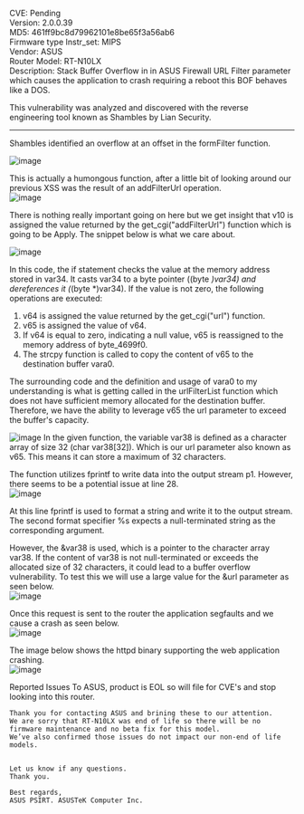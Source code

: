 CVE: Pending        
Version: 2.0.0.39        
MD5: 461ff9bc8d79962101e8be65f3a56ab6         
Firmware type Instr_set: MIPS       
Vendor: ASUS       
Router Model: RT-N10LX             
Description: Stack Buffer Overflow in in ASUS Firewall URL Filter parameter which causes the application to crash requiring a reboot this BOF behaves like a DOS.

This vulnerability was analyzed and discovered with the reverse engineering tool known as Shambles by Lian Security.

------
Shambles identified an overflow at an offset in the formFilter function.      

![image](https://github.com/OlivierLaflamme/cve/assets/25066959/5396c4b1-2a39-4c53-8b50-c4aafb888588)

This is actually a humongous function, after a little bit of looking around our previous XSS was the result of an addFilterUrl operation.    
![image](https://github.com/OlivierLaflamme/cve/assets/25066959/674a5cb8-d526-4537-8887-9a680d3b8409)

There is nothing really important going on here but we get insight that v10 is assigned the value returned by the get_cgi("addFilterUrl") function which is going to be Apply. The snippet below is what we care about.        

![image](https://github.com/OlivierLaflamme/cve/assets/25066959/3012c5ad-e3b9-404c-941e-8afcc345600c)

In this code, the if statement checks the value at the memory address stored in var34. It casts var34 to a byte pointer ((byte *)var34) and dereferences it (*(byte *)var34). If the value is not zero, the following operations are executed:
1. v64 is assigned the value returned by the get_cgi("url") function.        
2. v65 is assigned the value of v64.     
3. If v64 is equal to zero, indicating a null value, v65 is reassigned to the memory address of byte_4699f0.           
4. The strcpy function is called to copy the content of v65 to the destination buffer vara0.        

The surrounding code and the definition and usage of vara0 to my understanding is what is getting called in the urlFilterList function which does not have sufficient memory allocated for the destination buffer. Therefore, we have the ability to leverage v65 the url parameter to exceed the buffer's capacity.          

![image](https://github.com/OlivierLaflamme/cve/assets/25066959/83d1af6f-f4e2-459a-b1dc-2e83cac26527)
In the given function, the variable var38 is defined as a character array of size 32 (char var38[32]). Which is our url parameter also known as v65. This means it can store a maximum of 32 characters.     

The function utilizes fprintf to write data into the output stream p1. However, there seems to be a potential issue at line 28.        
![image](https://github.com/OlivierLaflamme/cve/assets/25066959/9b34f2ba-dd72-4778-b299-20db97c856ec)

At this line fprintf is used to format a string and write it to the output stream. The second format specifier %s expects a null-terminated string as the corresponding argument.           

However, the &var38 is used, which is a pointer to the character array var38. If the content of var38 is not null-terminated or exceeds the allocated size of 32 characters, it could lead to a buffer overflow vulnerability. To test this we will use a large value for the &url parameter as seen below.          
![image](https://github.com/OlivierLaflamme/cve/assets/25066959/956967fc-e245-4017-a682-d837a9acacec)

Once this request is sent to the router the application segfaults and we cause a crash as seen below.        
![image](https://github.com/OlivierLaflamme/cve/assets/25066959/26a66452-b716-455c-bcf3-9f3ef87a6cac)

The image below shows the httpd binary supporting the web application crashing.            
![image](https://github.com/OlivierLaflamme/cve/assets/25066959/9493999a-ace5-4b39-a9a3-b96366423e41)



Reported Issues To ASUS, product is EOL so will file for CVE's and stop looking into this router. 
```
Thank you for contacting ASUS and brining these to our attention.
We are sorry that RT-N10LX was end of life so there will be no firmware maintenance and no beta fix for this model.
We’ve also confirmed those issues do not impact our non-end of life models.


Let us know if any questions.
Thank you. 

Best regards,
ASUS PSIRT. ASUSTeK Computer Inc.
```
